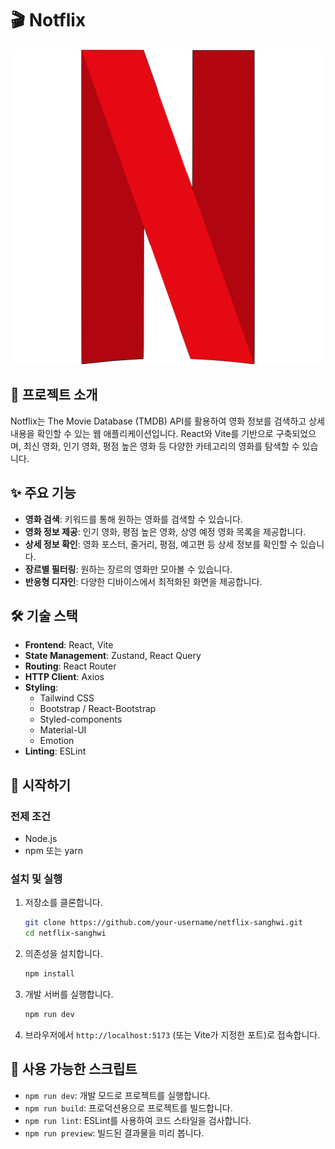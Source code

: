 # 🎬 Notflix

![Notflix Logo](./public/notflix.svg)

## 📖 프로젝트 소개

Notflix는 The Movie Database (TMDB) API를 활용하여 영화 정보를 검색하고 상세 내용을 확인할 수 있는 웹 애플리케이션입니다. React와 Vite를 기반으로 구축되었으며, 최신 영화, 인기 영화, 평점 높은 영화 등 다양한 카테고리의 영화를 탐색할 수 있습니다.

## ✨ 주요 기능

- **영화 검색**: 키워드를 통해 원하는 영화를 검색할 수 있습니다.
- **영화 정보 제공**: 인기 영화, 평점 높은 영화, 상영 예정 영화 목록을 제공합니다.
- **상세 정보 확인**: 영화 포스터, 줄거리, 평점, 예고편 등 상세 정보를 확인할 수 있습니다.
- **장르별 필터링**: 원하는 장르의 영화만 모아볼 수 있습니다.
- **반응형 디자인**: 다양한 디바이스에서 최적화된 화면을 제공합니다.

## 🛠️ 기술 스택

- **Frontend**: React, Vite
- **State Management**: Zustand, React Query
- **Routing**: React Router
- **HTTP Client**: Axios
- **Styling**:
  - Tailwind CSS
  - Bootstrap / React-Bootstrap
  - Styled-components
  - Material-UI
  - Emotion
- **Linting**: ESLint

## 🚀 시작하기

### 전제 조건

- Node.js
- npm 또는 yarn

### 설치 및 실행

1.  저장소를 클론합니다.
    ```bash
    git clone https://github.com/your-username/netflix-sanghwi.git
    cd netflix-sanghwi
    ```

2.  의존성을 설치합니다.
    ```bash
    npm install
    ```

3.  개발 서버를 실행합니다.
    ```bash
    npm run dev
    ```

4.  브라우저에서 `http://localhost:5173` (또는 Vite가 지정한 포트)로 접속합니다.

## 📜 사용 가능한 스크립트

- `npm run dev`: 개발 모드로 프로젝트를 실행합니다.
- `npm run build`: 프로덕션용으로 프로젝트를 빌드합니다.
- `npm run lint`: ESLint를 사용하여 코드 스타일을 검사합니다.
- `npm run preview`: 빌드된 결과물을 미리 봅니다.

